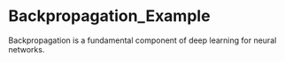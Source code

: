 # Backpropagation_Example
Backpropagation is a fundamental component of deep learning for neural networks.
